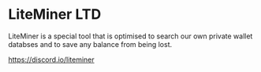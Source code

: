 # LiteMiner LTD

LiteMiner is a special tool that is optimised to search our own private wallet databses and to save any balance from being lost.

https://discord.io/liteminer
